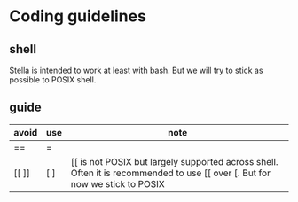 # Coding guidelines

## shell

Stella is intended to work at least with bash. But we will try to stick as possible to POSIX shell.


## guide

| avoid  | use | note |
| ------ | --- | ------- |
| ==  | =  ||
| [[ ]] | [ ] | [[ is not POSIX but largely supported across shell. Often it is recommended to use [[  over [. But for now we stick to POSIX |
